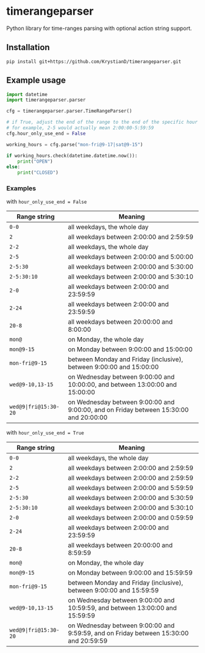 timerangeparser
======

Python library for time-ranges parsing with optional action string support.

## Installation

```shell
pip install git+https://github.com/KrystianD/timerangeparser.git
```

## Example usage

```python
import datetime
import timerangeparser.parser

cfg = timerangeparser.parser.TimeRangeParser()

# if True, adjust the end of the range to the end of the specific hour
# for example, 2-5 would actually mean 2:00:00-5:59:59
cfg.hour_only_use_end = False

working_hours = cfg.parse("mon-fri@9-17|sat@9-15")

if working_hours.check(datetime.datetime.now()):
    print("OPEN")
else:
    print("CLOSED")
```

### Examples

with `hour_only_use_end = False`

| Range string          | Meaning                                                                               |
|-----------------------|---------------------------------------------------------------------------------------|
| `0-0`                 | all weekdays, the whole day                                                           |
| `2`                   | all weekdays between 2:00:00 and 2:59:59                                              |
| `2-2`                 | all weekdays, the whole day                                                           |
| `2-5`                 | all weekdays between 2:00:00 and 5:00:00                                              |
| `2-5:30`              | all weekdays between 2:00:00 and 5:30:00                                              |
| `2-5:30:10`           | all weekdays between 2:00:00 and 5:30:10                                              |
| `2-0`                 | all weekdays between 2:00:00 and 23:59:59                                             |
| `2-24`                | all weekdays between 2:00:00 and 23:59:59                                             |
| `20-8`                | all weekdays between 20:00:00 and 8:00:00                                             |
| `mon@`                | on Monday, the whole day                                                              |
| `mon@9-15`            | on Monday between 9:00:00 and 15:00:00                                                |
| `mon-fri@9-15`        | between Monday and Friday (inclusive), between 9:00:00 and 15:00:00                   |
| `wed@9-10,13-15`      | on Wednesday between 9:00:00 and 10:00:00, and between 13:00:00 and 15:00:00          |
| `wed@9\|fri@15:30-20` | on Wednesday between 9:00:00 and 9:00:00, and on Friday between 15:30:00 and 20:00:00 |

with `hour_only_use_end = True`

| Range string          | Meaning                                                                               |
|-----------------------|---------------------------------------------------------------------------------------|
| `0-0`                 | all weekdays, the whole day                                                           |
| `2`                   | all weekdays between 2:00:00 and 2:59:59                                              |
| `2-2`                 | all weekdays between 2:00:00 and 2:59:59                                              |
| `2-5`                 | all weekdays between 2:00:00 and 5:59:59                                              |
| `2-5:30`              | all weekdays between 2:00:00 and 5:30:59                                              |
| `2-5:30:10`           | all weekdays between 2:00:00 and 5:30:10                                              |
| `2-0`                 | all weekdays between 2:00:00 and 0:59:59                                              |
| `2-24`                | all weekdays between 2:00:00 and 23:59:59                                             |
| `20-8`                | all weekdays between 20:00:00 and 8:59:59                                             |
| `mon@`                | on Monday, the whole day                                                              |
| `mon@9-15`            | on Monday between 9:00:00 and 15:59:59                                                |
| `mon-fri@9-15`        | between Monday and Friday (inclusive), between 9:00:00 and 15:59:59                   |
| `wed@9-10,13-15`      | on Wednesday between 9:00:00 and 10:59:59, and between 13:00:00 and 15:59:59          |
| `wed@9\|fri@15:30-20` | on Wednesday between 9:00:00 and 9:59:59, and on Friday between 15:30:00 and 20:59:59 |
